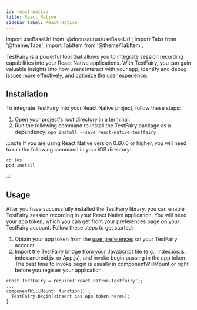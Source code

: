 ```yaml
---
id: react-native
title: React Native
sidebar_label: React Native
---
```


import useBaseUrl from '@docusaurus/useBaseUrl';
import Tabs from '@theme/Tabs';
import TabItem from '@theme/TabItem';

TestFairy is a powerful tool that allows you to integrate session recording capabilities into your React Native applications. With TestFairy, you can gain valuable insights into how users interact with your app, identify and debug issues more effectively, and optimize the user experience.

## Installation

To integrate TestFairy into your React Native project, follow these steps:

1. Open your project's root directory in a terminal.
2. Run the following command to install the TestFairy package as a dependency:
 `npm install --save react-native-testfairy`

:::note
If you are using React Native version 0.60.0 or higher, you will need to run the following command in your iOS directory:

```
cd ios
pod install
```
:::

## Usage

After you have successfully installed the TestFairy library, you can enable TestFairy session recording in your React Native application. You will need your app token, which you can get from your preferences page on your TestFairy account. Follow these steps to get started:

1. Obtain your app token from the [user preferences](https://app.testfairy.com/settings/) on your TestFairy account.
2.  Import the TestFairy bridge from your JavaScript file (e.g., index.ios.js, index.android.js, or App.js), and invoke begin passing in the app token. The best time to invoke begin is usually in componentWillMount or right before you register your application.

```
const TestFairy = require('react-native-testfairy');
...
componentWillMount: function() {
  TestFairy.begin(<insert ios app token here>);
}
```
